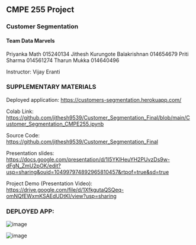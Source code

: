 ## CMPE 255 Project  
### Customer Segmentation

#### Team Data Marvels
   Priyanka Math                      015240134
   Jithesh Kurungote Balakrishnan    	014654679
   Priti Sharma                       014561274
   Tharun Mukka                       014640496

Instructor: Vijay Eranti

### SUPPLEMENTARY MATERIALS

Deployed application: 
https://customers-segmentation.herokuapp.com/

Colab Link: 
https://github.com/jithesh9539/Customer_Segmentation_Final/blob/main/Customer_Segmentation_CMPE255.ipynb

Source Code: 
https://github.com/jithesh9539/Customer_Segmentation_Final

Presentation slides: 
https://docs.google.com/presentation/d/1I5YKlHeuYH2PUvzDs9w-dFgN_ZmU2pOK/edit?usp=sharing&ouid=104997974892965810457&rtpof=true&sd=true

Project Demo (Presentation Video): 
https://drive.google.com/file/d/1XfkgutaQSQeq-omNQfEWxmKSAEdUDtKI/view?usp=sharing

### DEPLOYED APP:
![image](https://user-images.githubusercontent.com/41720256/145662852-0e42bb16-4baf-475a-a30f-55a730ac1fc1.png)

![image](https://user-images.githubusercontent.com/41720256/145662863-31bb0c83-8dae-4e52-af31-39ff0c6843b1.png)
